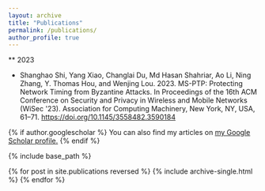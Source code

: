 ```yaml
---
layout: archive
title: "Publications"
permalink: /publications/
author_profile: true
---
```


** 2023
- Shanghao Shi, Yang Xiao, Changlai Du, Md Hasan Shahriar, Ao Li, Ning Zhang, Y. Thomas Hou, and Wenjing Lou. 2023. MS-PTP: Protecting Network Timing from Byzantine Attacks. In Proceedings of the 16th ACM Conference on Security and Privacy in Wireless and Mobile Networks (WiSec '23). Association for Computing Machinery, New York, NY, USA, 61–71. https://doi.org/10.1145/3558482.3590184

{% if author.googlescholar %}
  You can also find my articles on <u><a href="{{author.googlescholar}}">my Google Scholar profile</a>.</u>
{% endif %}

{% include base_path %}

{% for post in site.publications reversed %}
  {% include archive-single.html %}
{% endfor %}

